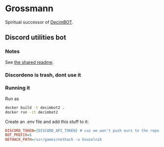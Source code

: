# Grossmann

Spiritual successor of [DecimBOT](https://github.com/Skavenlord58/DecimBot2).

## Discord utilities bot

### Notes

See [the shared readme](../README.md).

### Discordeno is trash, dont use it

### Running it

Run as
```bash
docker build -t decimbot2 .
docker run -it decimbot2
```

Create an .env file and add this stuff to it:
```cfg
DISCORD_TOKEN={DISCORD_API_TOKEN} # cuz we won't push ours to the repo XD
BOT_PREFIX=$
NETHACK_PATH=/usr/games/nethack -u kouzelnik
```
